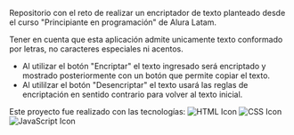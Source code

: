 Repositorio con el reto de realizar un encriptador de texto planteado desde el curso "Principiante en programación" de Alura Latam.

Tener en cuenta que esta aplicación admite unicamente texto conformado por letras, no caracteres especiales ni acentos.

- Al utilizar el botón "Encriptar" el texto ingresado será encriptado y mostrado posteriormente con un botón que permite copiar el texto.
- Al utililzar el botón "Desencriptar" el texto usará las reglas de encriptación en sentido contrario para volver al texto inicial.

Este proyecto fue realizado con las tecnologías:
![HTML Icon](https://img.icons8.com/color/48/000000/html-5.png)
![CSS Icon](https://img.icons8.com/color/48/000000/css3.png)
![JavaScript Icon](https://img.icons8.com/color/48/000000/javascript.png)
